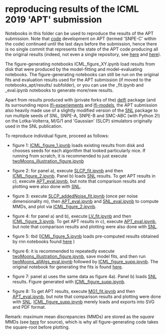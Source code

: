 # reproducing results of the ICML 2019 'APT' submission 

Notebooks in this folder can be used to reproduce the results of the APT submission. 
Note that [code](https://github.com/mackelab/delfi_int) development on APT (termed 'SNPE-C' within the code) continued until the last days before the submission, hence there is no single commit that represents the state of the APT code producing all the original results (indeed, not even a single repository, see [here](https://github.com/mnonnenm/delfi_int/commits/snpec_disc) and [here](https://github.com/dgreenberg/delfi_int/commits/snpec)).

The figure-generating notebooks ICML_figure_XY.ipynb load results from disk that were produced by the model-fitting and model-evaluating notebooks. 
The figure-generating notebooks can still be run on the original fits and evaluation results used for the APT submission (if moved to the notebooks_apt/results/ subfolder), or you can use the _fit.ipynb and _eval.ipynb notebooks to generate more/new results.

Apart from results produced with (private forks of the) [delfi](https://github.com/mackelab/delfi_int) package (and its surrounding repos [lfi-experiements](https://github.com/mackelab/lfi-experiments) and [lfi-models](https://github.com/mackelab/lfi-models), the APT submission also heavily made use of a slightly modified version of the [SNL](https://github.com/gpapamak/snl) package to run multiple seeds of SNL, SNPE-A, SNPE-B and SMC-ABC (with Python 2!) on the Lotka-Volterra, M/G/1 and 'Gaussian' (SLCP) simulators originally used in the SNL publication. 

To reproduce individual figure, proceed as follows:
- figure 1: [ICML_figure_1.ipynb](https://github.com/mackelab/lfi-experiments/blob/master/snpec/notebooks_apt/ICML_figure_1.ipynb) loads existing results from disk and chooses seeds for each algorithm that looked particularly nice. If running from scratch, it is recommended to just execute [twoMoons_illustration_figure.ipynb](https://github.com/mackelab/lfi-experiments/blob/master/snpec/notebooks_apt/twoMoons_illustration_figure.ipynb)

- figure 2: for panel a), execute [SLCP_fit.ipynb](https://github.com/mackelab/lfi-experiments/blob/master/snpec/notebooks_apt/SLCP_fit.ipynb) and then [ICML_figure_2.ipynb](https://github.com/mackelab/lfi-experiments/blob/master/snpec/notebooks_apt/ICML_figure_2.ipynb). Panel b) loads [SNL](https://github.com/gpapamak/snl) results. To get APT results in c), execute [APT_eval.ipynb](https://github.com/mackelab/lfi-experiments/blob/master/snpec/notebooks_apt/APT_eval.ipynb), but note that comparison results and plotting were also done with [SNL](https://github.com/gpapamak/snl). 

- figure 3: execute [SLCP_addedNoise_fit.ipynb](https://github.com/mackelab/lfi-experiments/blob/master/snpec/notebooks_apt/SLCP_addedNoise_fit.ipynb) (once per noise dimensionality m), then [APT_eval.ipynb](https://github.com/mackelab/lfi-experiments/blob/master/snpec/notebooks_apt/APT_eval.ipynb) and [SNL_eval.ipynb](https://github.com/mackelab/lfi-experiments/blob/master/snpec/notebooks_apt/SNL_eval.ipynb) to compute MMDs, and plot via [ICML_figure_2.ipynb](https://github.com/mackelab/lfi-experiments/blob/master/snpec/notebooks_apt/ICML_figure_2.ipynb). 

- figure 4: for panel a) and b), execute [LV_fit.ipynb](https://github.com/mackelab/lfi-experiments/blob/master/snpec/notebooks_apt/LV_fit.ipynb) and then [ICML_figure_3.ipynb](https://github.com/mackelab/lfi-experiments/blob/master/snpec/notebooks_apt/ICML_figure_3.ipynb). To get APT results in c), execute [APT_eval.ipynb](https://github.com/mackelab/lfi-experiments/blob/master/snpec/notebooks_apt/APT_eval.ipynb), but note that comparison results and plotting were also done with [SNL](https://github.com/gpapamak/snl). 

- figure 5: tbd ([ICML_figure_5.ipynb](https://github.com/mackelab/lfi-experiments/blob/master/snpec/notebooks_apt/ICML_figure_5.ipynb) loads pre-computed results obtained by rnn notebooks found [here](https://github.com/mackelab/lfi-experiments/tree/master/snpec) )

- figure 6: it is recommended to repeatedly execute [twoMoons_illustration_figure.ipynb](https://github.com/mackelab/lfi-experiments/blob/master/snpec/notebooks_apt/twoMoons_illustration_figure.ipynb), save model fits, and then run [twoMoons_allAlgs_eval.ipynb](https://github.com/mackelab/lfi-experiments/blob/master/snpec/notebooks_apt/twoMoons_allAlgs_eval.ipynb.ipynb) followed by [ICML_figure_supp.ipynb](https://github.com/mackelab/lfi-experiments/blob/master/snpec/notebooks_apt/ICML_figure_supp.ipynb). The original notebook for generating the fits is found [here](https://github.com/mackelab/lfi-experiments/blob/master/snpec/notebooks_apt/twoMoons_allAlgs_fit.ipynb).

- figure 7: panel a) uses the same data as figure 4a). Panel b) loads [SNL](https://github.com/gpapamak/snl) results. Figure generated with [ICML_figure_supp.ipynb](https://github.com/mackelab/lfi-experiments/blob/master/snpec/notebooks_apt/ICML_figure_supp.ipynb).

- figure 8: To get APT results, execute [MG1_fit.ipynb](https://github.com/mackelab/lfi-experiments/blob/master/snpec/notebooks_apt/MG1_fit.ipynb) and then [APT_eval.ipynb](https://github.com/mackelab/lfi-experiments/blob/master/snpec/notebooks_apt/APT_eval.ipynb), but note that comparison results and plotting were done with [SNL](https://github.com/gpapamak/snl). [ICML_figure_supp.ipynb](https://github.com/mackelab/lfi-experiments/blob/master/snpec/notebooks_apt/ICML_figure_supp.ipynb) merely loads and exports into SVG and PDF format.

Remark: maximum mean discrepancies (MMDs) are stored as the *square* MMDs (see [here](https://github.com/mnonnenm/SNL_py3port/blob/master/snl/inference/diagnostics/two_sample.py#L66) for source), which is why all figure-generating code takes the square-root before plotting. 
